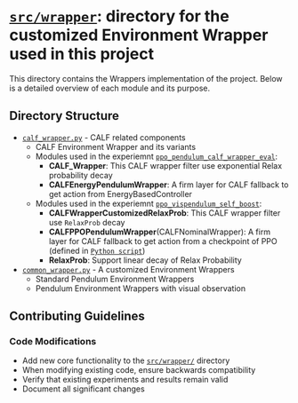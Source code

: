 # [`src/wrapper`](./): directory for the customized Environment Wrapper used in this project

This directory contains the Wrappers implementation of the project. Below is a detailed overview of each module and its purpose.

## Directory Structure

- [`calf_wrapper.py`](./calf_wrapper.py) - CALF related components
  - CALF Environment Wrapper and its variants
  - Modules used in the experiemnt [`ppo_pendulum_calf_wrapper_eval`](../../run/ppo_pendulum_calf_wrapper_eval):
    - **CALF_Wrapper**: This CALF wrapper filter use exponential Relax probability decay
    - **CALFEnergyPendulumWrapper**: A firm layer for CALF fallback to get action from EnergyBasedController
  - Modules used in the experiemnt [`ppo_vispendulum_self_boost`](../../run/ppo_vispendulum_self_boost):
    - **CALFWrapperCustomizedRelaxProb**: This CALF wrapper filter use `RelaxProb` decay
    - **CALFPPOPendulumWrapper**(CALFNominalWrapper): A firm layer for CALF fallback to get action from a checkpoint of PPO (defined in [`Python script`](../../run/ppo_vispendulum_self_boost/ppo_vispendulum_eval_calf_wrapper.py))
    - **RelaxProb**: Support linear decay of Relax Probability
- [`common_wrapper.py`](./common_wrapper.py) - A customized Environment Wrappers
  - Standard Pendulum Environment Wrappers
  - Pendulum Environment Wrappers with visual observation

## Contributing Guidelines

### Code Modifications
- Add new core functionality to the [`src/wrapper/`](./) directory
- When modifying existing code, ensure backwards compatibility
- Verify that existing experiments and results remain valid
- Document all significant changes

